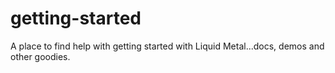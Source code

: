 # getting-started
A place to find help with getting started with Liquid Metal...docs, demos and other goodies.
